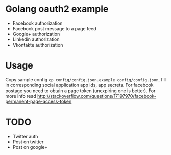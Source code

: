 Golang oauth2 example
===============
- Facebook authorization
- Facebook post message to a page feed
- Google+ authorization
- Linkedin authorization
- Vkontakte authorization

# Usage
Copy sample config `cp config/config.json.example config/config.json`,
fill in corresponding social application app ids, app secrets. 
For facebook postage you need to obtain a page token (unexpiring one is better). For more info read http://stackoverflow.com/questions/17197970/facebook-permanent-page-access-token

# TODO
- Twitter auth
- Post on twitter
- Post on google+
